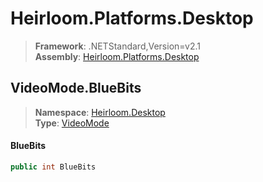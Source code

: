 # Heirloom.Platforms.Desktop

> **Framework**: .NETStandard,Version=v2.1  
> **Assembly**: [Heirloom.Platforms.Desktop][0]  

## VideoMode.BlueBits

> **Namespace**: [Heirloom.Desktop][0]  
> **Type**: [VideoMode][1]  

#### BlueBits

```cs
public int BlueBits
```

[0]: ../../../Heirloom.Platforms.Desktop.md
[1]: ../VideoMode.md
